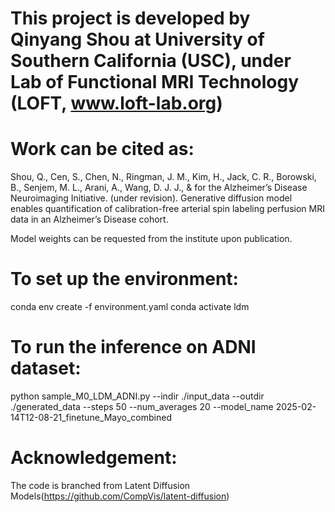 # This project is developed by Qinyang Shou at University of Southern California (USC), under Lab of Functional MRI Technology (LOFT, www.loft-lab.org)

# Work can be cited as:
Shou, Q., Cen, S., Chen, N., Ringman, J. M., Kim, H., Jack, C. R., Borowski, B., Senjem, M. L., Arani, A., Wang, D. J. J., & for the Alzheimer’s Disease Neuroimaging Initiative. (under revision). Generative diffusion model enables quantification of calibration-free arterial spin labeling perfusion MRI data in an Alzheimer’s Disease cohort.

Model weights can be requested from the institute upon publication.

# To set up the environment:
conda env create -f environment.yaml
conda activate ldm

# To run the inference on ADNI dataset:
python sample_M0_LDM_ADNI.py --indir ./input_data --outdir ./generated_data --steps 50 --num_averages 20 --model_name 2025-02-14T12-08-21_finetune_Mayo_combined

# Acknowledgement:
The code is branched from Latent Diffusion Models(https://github.com/CompVis/latent-diffusion)
